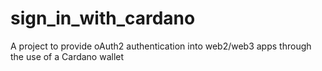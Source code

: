 # sign_in_with_cardano
A project to provide oAuth2 authentication into web2/web3 apps through the use of a Cardano wallet
